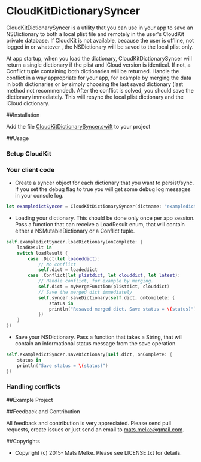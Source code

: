 # CloudKitDictionarySyncer

CloudKitDictionarySyncer is a utility that you can use in your app to save an NSDictionary to both a local plist file and 
remotely in the user's CloudKit private database. If CloudKit is not available, because the user is offline, not logged in or whatever 
 , the NSDictionary will be saved to the local plist only.
 
At app startup, when you load the dictionary, CloudKitDictionarySyncer will return a single dictionary if the plist and iCloud version is 
  identical. If not, a Conflict tuple containing both dictionaries will be returned. Handle the conflict in a way appropriate for your app, 
  for example by merging the data in both dictionaries or by simply choosing the last saved dictionary (last method not recommended). After
  the conflict is solved, you should save the dictionary immediately. This will resync the local plist dictionary and the iCloud dictionary.
  
##Installation

Add the file [CloudKitDictionarySyncer.swift](CloudKitDictionarySyncer/CloudKitDictionarySyncer.swift) to your project


##Usage

### Setup CloudKit

### Your client code

  - Create a syncer object for each dictionary that you want to persist/sync. If you set the debug flag to true you will get some
 debug log messages in your console log.

```swift
let exampledictSyncer = CloudKitDictionarySyncer(dictname: "exampledict", debug: true)
```

  - Loading your dictionary. This should be done only once per app session. Pass a function that can receive a LoadResult enum, that will contain either a NSMutableDictionary or a Conflict tuple.
  
```swift
self.exampledictSyncer.loadDictionary(onComplete: {
    loadResult in
    switch loadResult {
        case .Dict(let loadeddict):
            // No conflict
            self.dict = loadeddict
        case .Conflict(let plistdict, let clouddict, let latest):
            // Handle conflict, for example by merging.
            self.dict = myMergeFunction(plistdict, clouddict)
            // Save the merged dict immediately        
            self.syncer.saveDictionary(self.dict, onComplete: {
                status in
                println("Resaved merged dict. Save status = \(status)")
            })
    }
})
```  

  - Save your NSDictionary. Pass a function that takes a String, that will contain an informational status message from the save operation.
  
```swift
self.exampledictSyncer.saveDictionary(self.dict, onComplete: {
    status in
    println("Save status = \(status)")
})
```  

### Handling conflicts
  
  
##Example Project


##Feedback and Contribution

All feedback and contribution is very appreciated. Please send pull requests, create issues
or just send an email to [mats.melke@gmail.com](mailto:mats.melke@gmail.com).

##Copyrights

* Copyright (c) 2015- Mats Melke. Please see LICENSE.txt for details.
